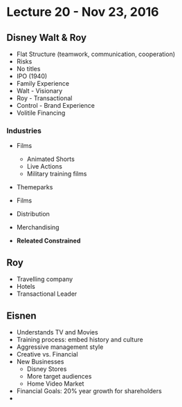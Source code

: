# Lecture 20 - Nov 23, 2016

## Disney Walt & Roy
* Flat Structure (teamwork, communication, cooperation)
* Risks
* No titles
* IPO (1940)
* Family Experience
* Walt - Visionary
* Roy - Transactional
* Control - Brand Experience
* Volitile Financing

### Industries
* Films
    * Animated Shorts
    * Live Actions
    * Military training films
* Themeparks
* Films
* Distribution
* Merchandising

* **Releated Constrained**

## Roy
* Travelling company
* Hotels
* Transactional Leader

## Eisnen
* Understands TV and Movies
* Training process: embed history and culture
* Aggressive management style
* Creative vs. Financial
* New Businesses
    * Disney Stores
    * More target audiences
    * Home Video Market
* Financial Goals: 20% year growth for shareholders
* 
